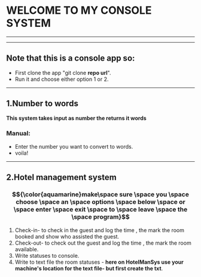 ﻿# WELCOME TO MY CONSOLE SYSTEM

---
---
## Note that this is a console app so:
- First clone the app "git clone **repo url**".
- Run it and choose either option 1 or 2.
---
## 1.Number to words

**This system takes input as number the  returns it words**

### Manual:

- Enter the number you want to convert to words.
- voila!
---

## 2.Hotel management system

### $${\color{aquamarine}make\space sure \space you \space choose \space an \space  options \space below \space or \space enter \space exit \space to  \space leave \space the \space program}$$	


1. Check-in- to check in the guest and log the time , the mark the room booked and show who assisted the guest.
2. Check-out- to check out the guest and log the time , the mark the room available.
3. Write statuses to console.
4. Write to text file the room statuses - **here on HotelManSys use your machine's location for the text file- but first create the txt**.

